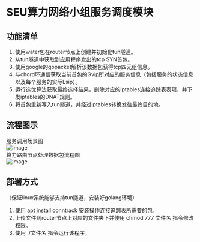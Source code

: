 # SEU算力网络小组服务调度模块
## 功能清单
1. 使用water包在router节点上创建并初始化tun隧道。  
2. 从tun隧道中获取到应用程序发出的tcp SYN首包。  
3. 使用google的gopacket解析该数据包获得tcp四元组信息。  
4. 与chord环通信获取当前首包的Gvip所对应的服务信息（包括服务的状态信息以及每个服务的实际Lsip）。  
5. 运行选优算法获取最终选择结果，删除对应的iptables连接追踪表表项，并下发iptables的DNAT规则。  
6. 将首包重新写入tun隧道，并经过iptables转换发往最终目的地。  

## 流程图示
服务调用场景图  
![image](https://github.com/Allojpass/serviceAccess/assets/47267069/d96d29b7-6255-4235-9902-7e4f7ee9a2fe)  
算力路由节点处理数据包流程图  
![image](https://github.com/Allojpass/serviceAccess/assets/47267069/d7c082f0-9a50-45e9-a306-1dc58c6950ae)

## 部署方式
（保证linux系统能够支持tun隧道，安装好golang环境）
1. 使用 apt install conntrack 安装操作连接追踪表所需要的包。  
2. 上传文件到router节点上对应的文件夹下并使用 chmod 777 文件名 指令修改权限。
3. 使用 ./文件名 指令运行该程序。
